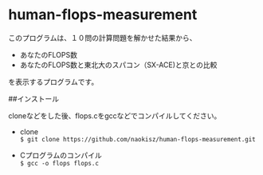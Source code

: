 # human-flops-measurement  

このプログラムは、１０問の計算問題を解かせた結果から、

* あなたのFLOPS数  
* あなたのFLOPS数と東北大のスパコン（SX-ACE)と京との比較    

を表示するプログラムです。

##インストール

cloneなどをした後、flops.cをgccなどでコンパイルしてください。

* clone  
`$ git clone https://github.com/naokisz/human-flops-measurement.git`  

* Cプログラムのコンパイル  
`$ gcc -o flops flops.c`  

